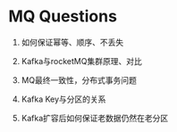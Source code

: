 # MQ Questions

1. 如何保证幂等、顺序、不丢失

2. Kafka与rocketMQ集群原理、对比

3. MQ最终一致性，分布式事务问题

4. Kafka Key与分区的关系

5. Kafka扩容后如何保证老数据仍然在老分区
